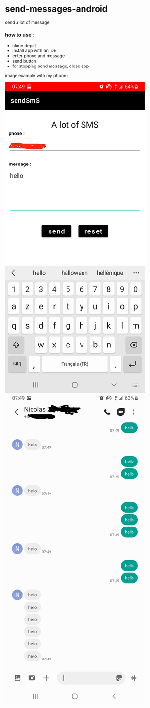 # send-messages-android

send a lot of message

### how to use :

- clone depot
- install app with an IDE
- enter phone and message
- send button
- for stopping send message, close app

image example with my phone : 

![alt text](1.png)
![alt text](2.png)
